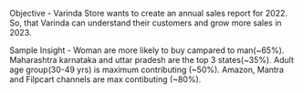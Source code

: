 Objective - Varinda Store wants to create an annual sales report for 2022. So, that Varinda can understand their customers and grow more sales in 2023.

Sample Insight - Woman are more likely to buy campared to man(~65%).
                 Maharashtra karnataka and uttar pradesh are the top 3 states(~35%).
                 Adult age group(30-49 yrs) is maximum contributing (~50%).
                 Amazon, Mantra and Filpcart channels are max contibuting (~80%).
